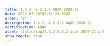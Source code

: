```yaml
---
title: 1.4.2  & 2.3.2 AQAR 2020-21
date: 2022-07-26T02:51:23.399Z
order: "9"
description: 1.4.2  & 2.3.2 AQAR 2020-21
certification: AQAR
asset: static/img/1.4.2-2.3.2-aqar-2020-21.pdf
show_toggle: true
---
```

